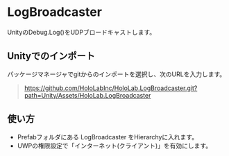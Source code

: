 # LogBroadcaster
UnityのDebug.Log()をUDPブロードキャストします。


## Unityでのインポート

パッケージマネージャでgitからのインポートを選択し、次のURLを入力します。

>https://github.com/HoloLabInc/HoloLab.LogBroadcaster.git?path=Unity/Assets/HoloLab.LogBroadcaster


## 使い方

 - Prefabフォルダにある LogBroadcaster をHierarchyに入れます。
 - UWPの権限設定で「インターネット(クライアント)」を有効にします。

